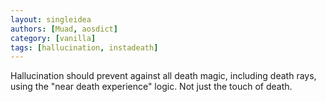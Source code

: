 ```yaml
---
layout: singleidea
authors: [Muad, aosdict]
category: [vanilla]
tags: [hallucination, instadeath]
---
```

Hallucination should prevent against all death magic, including death rays, using the "near death experience" logic. Not just the touch of death.
